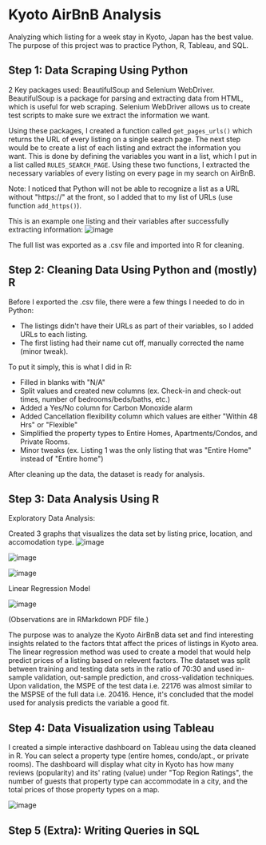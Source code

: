 # Kyoto AirBnB Analysis
Analyzing which listing for a week stay in Kyoto, Japan has the best value.
The purpose of this project was to practice Python, R, Tableau, and SQL.

## Step 1: Data Scraping Using Python
2 Key packages used: BeautifulSoup and Selenium WebDriver.
BeautifulSoup is a package for parsing and extracting data from HTML, which is useful for web scraping.
Selenium WebDriver allows us to create test scripts to make sure we extract the information we want.

Using these packages, I created a function called `get_pages_urls()` which returns the URL of every listing on a single search page. The next step would be to create a list of each listing and extract the information you want. This is done by defining the variables you want in a list, which I put in a list called `RULES_SEARCH_PAGE`. Using these two functions, I extracted the necessary variables of every listing on every page in my search on AirBnB.

Note: I noticed that Python will not be able to recognize a list as a URL without "https://" at the front, so I added that to my list of URLs (use function `add_https()`). 

This is an example one listing and their variables after successfully extracting information:
![image](https://user-images.githubusercontent.com/78035136/231946247-598e145d-7838-4ac4-95b6-1175b4332b26.png)

The full list was exported as a .csv file and imported into R for cleaning.

## Step 2: Cleaning Data Using Python and (mostly) R
Before I exported the .csv file, there were a few things I needed to do in Python:
- The listings didn't have their URLs as part of their variables, so I added URLs to each listing.
- The first listing had their name cut off, manually corrected the name (minor tweak).

To put it simply, this is what I did in R:
- Filled in blanks with "N/A"
- Split values and created new columns (ex. Check-in and check-out times, number of bedrooms/beds/baths, etc.)
- Added a Yes/No column for Carbon Monoxide alarm
- Added Cancellation flexibility column which values are either "Within 48 Hrs" or "Flexible"
- Simplified the property types to Entire Homes, Apartments/Condos, and Private Rooms.
- Minor tweaks (ex. Listing 1 was the only listing that was "Entire Home" instead of "Entire home")

After cleaning up the data, the dataset is ready for analysis.

## Step 3: Data Analysis Using R

Exploratory Data Analysis:

Created 3 graphs that visualizes the data set by listing price, location, and accomodation type.
![image](https://user-images.githubusercontent.com/78035136/233415278-e660b4a7-d335-4652-b420-d9c526b55190.png)

![image](https://user-images.githubusercontent.com/78035136/233415344-1f7dee2a-61b6-41b8-abad-86536d768c44.png)

![image](https://user-images.githubusercontent.com/78035136/233415492-33585445-98c8-4a36-b97e-15c359780374.png)

Linear Regression Model

![image](https://user-images.githubusercontent.com/78035136/233415867-9eb7ccf5-bc9a-42b6-85a8-7e3e79e6840d.png)

(Observations are in RMarkdown PDF file.)

The purpose was to analyze the Kyoto AirBnB data set and find interesting insights related to the factors thtat affect the prices of listings in Kyoto area. The linear regression method was used to create a model that would help predict prices of a listing based on relevent factors. The dataset was split between training and testing data sets in the ratio of 70:30 and used in-sample validation, out-sample prediction, and cross-validation techniques. Upon validation, the MSPE of the test data i.e. 22176 was almost similar to the MSPSE of the full data i.e. 20416. Hence, it's concluded that the model used for analysis predicts the variable a good fit. 

## Step 4: Data Visualization using Tableau

I created a simple interactive dashboard on Tableau using the data cleaned in R.
You can select a property type (entire homes, condo/apt., or private rooms).
The dashboard will display what city in Kyoto has how many reviews (popularity) and its' rating (value) under "Top Region Ratings", the number of guests that property type can accommodate in a city, and the total prices of those property types on a map. 

![image](https://user-images.githubusercontent.com/78035136/232318225-ba5a1d35-60b7-4b97-bf55-c9cf34092c42.png)

## Step 5 (Extra): Writing Queries in SQL
